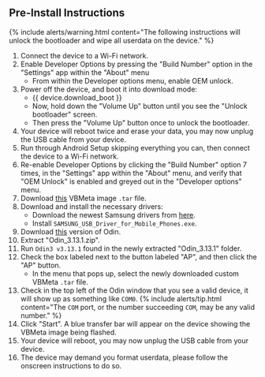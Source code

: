 ## Pre-Install Instructions

{% include alerts/warning.html content="The following instructions will unlock the bootloader and wipe all userdata on the device." %}

1. Connect the device to a Wi-Fi network.
2. Enable Developer Options by pressing the "Build Number" option in the "Settings" app within the "About" menu
    * From within the Developer options menu, enable OEM unlock.
3. Power off the device, and boot it into download mode:
    * {{ device.download_boot }}
    * Now, hold down the "Volume Up" button until you see the "Unlock bootloader" screen.
    * Then press the "Volume Up" button once to unlock the bootloader.
4. Your device will reboot twice and erase your data, you may now unplug the USB cable from your device.
5. Run through Android Setup skipping everything you can, then connect the device to a Wi-Fi network.
6. Re-enable Developer Options by clicking the "Build Number" option 7 times, in the "Settings" app within the "About" menu, and verify that "OEM Unlock" is enabled and greyed out in the "Developer options" menu.
7. Download [this](https://drive.google.com/file/d/10BgHR3DERyggWkLsno8xHhinZHLItZ_x/view) VBMeta image `.tar` file.
8. Download and install the necessary drivers:
    * Download the newest Samsung drivers from [here](https://developer.samsung.com/mobile/android-usb-driver.html).
    * Install `SAMSUNG_USB_Driver_for_Mobile_Phones.exe`.
9. Download [this](https://androidfilehost.com/?fid=4349826312261712202) version of Odin.
10. Extract "Odin_3.13.1.zip".
11. Run `Odin3 v3.13.1` found in the newly  extracted "Odin_3.13.1" folder.
12. Check the box labeled next to the button labeled "AP", and then click the "AP" button.
    * In the menu that pops up, select the newly downloaded custom VBMeta `.tar` file.
13. Check in the top left of the Odin window that you see a valid device, it will show up as something like `COM0`.
    {% include alerts/tip.html content="The `COM` port, or the number succeeding `COM`, may be any valid number." %}
14. Click "Start". A blue transfer bar will appear on the device showing the VBMeta image being flashed.
15. Your device will reboot, you may now unplug the USB cable from your device.
16. The device may demand you format userdata, please follow the onscreen instructions to do so.

